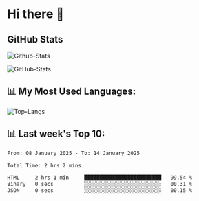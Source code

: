 # Hi there 👋

## GitHub Stats
![Github-Stats](https://github-readme-stats-sigma-five.vercel.app/api?username=ltorson&show_icons=true&theme=radical&count_private=true&show=reviews,discussions_started,discussions_answered,prs_merged,prs_merged_percentage)

![GitHub-Stats](https://github-readme-stats.vercel.app/api/wakatime?username=LeeTorson&theme=synthwave&size_weight=0.5&count_weight=0.5&title_color=36F9F6&langs_count=10&count_private=true)

## 📊 My Most Used Languages:
![Top-Langs](https://github-readme-stats-sigma-five.vercel.app/api/top-langs/?username=LTorson&layout=compact&langs_count=10)


## 📊 Last week's Top 10:
<!--START_SECTION:waka-->

```txt
From: 08 January 2025 - To: 14 January 2025

Total Time: 2 hrs 2 mins

HTML     2 hrs 1 min     █████████████████████████   99.54 %
Binary   0 secs          ░░░░░░░░░░░░░░░░░░░░░░░░░   00.31 %
JSON     0 secs          ░░░░░░░░░░░░░░░░░░░░░░░░░   00.15 %
```

<!--END_SECTION:waka-->
